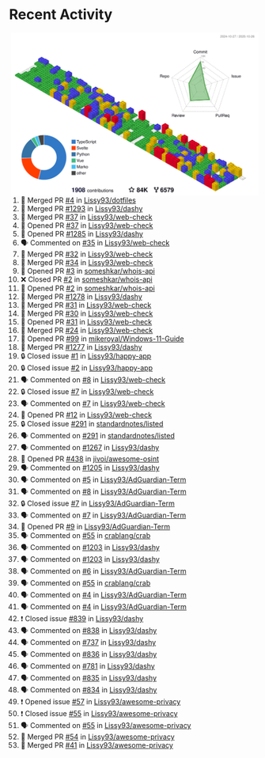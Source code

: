 # Recent Activity

<!-- Summary card -->
<a href="https://github.com/Lissy93/Lissy93/blob/master/METRICS.md">
  <img
    align="right"
    width="500"
    alt="Profile data, generated with yoshi389111/github-profile-3d-contrib"
    src="https://raw.githubusercontent.com/Lissy93/Lissy93/master/profile-3d-contrib/profile-gitblock.svg"
  />
</a>

<!--START_SECTION:activity-->
1. 🎉 Merged PR [#4](https://github.com/Lissy93/dotfiles/pull/4) in [Lissy93/dotfiles](https://github.com/Lissy93/dotfiles)
2. 🎉 Merged PR [#1293](https://github.com/Lissy93/dashy/pull/1293) in [Lissy93/dashy](https://github.com/Lissy93/dashy)
3. 🎉 Merged PR [#37](https://github.com/Lissy93/web-check/pull/37) in [Lissy93/web-check](https://github.com/Lissy93/web-check)
4. 💪 Opened PR [#37](https://github.com/Lissy93/web-check/pull/37) in [Lissy93/web-check](https://github.com/Lissy93/web-check)
5. 💪 Opened PR [#1285](https://github.com/Lissy93/dashy/pull/1285) in [Lissy93/dashy](https://github.com/Lissy93/dashy)
6. 🗣 Commented on [#35](https://github.com/Lissy93/web-check/issues/35) in [Lissy93/web-check](https://github.com/Lissy93/web-check)
7. 🎉 Merged PR [#32](https://github.com/Lissy93/web-check/pull/32) in [Lissy93/web-check](https://github.com/Lissy93/web-check)
8. 🎉 Merged PR [#34](https://github.com/Lissy93/web-check/pull/34) in [Lissy93/web-check](https://github.com/Lissy93/web-check)
9. 💪 Opened PR [#3](https://github.com/someshkar/whois-api/pull/3) in [someshkar/whois-api](https://github.com/someshkar/whois-api)
10. ❌ Closed PR [#2](https://github.com/someshkar/whois-api/pull/2) in [someshkar/whois-api](https://github.com/someshkar/whois-api)
11. 💪 Opened PR [#2](https://github.com/someshkar/whois-api/pull/2) in [someshkar/whois-api](https://github.com/someshkar/whois-api)
12. 🎉 Merged PR [#1278](https://github.com/Lissy93/dashy/pull/1278) in [Lissy93/dashy](https://github.com/Lissy93/dashy)
13. 🎉 Merged PR [#31](https://github.com/Lissy93/web-check/pull/31) in [Lissy93/web-check](https://github.com/Lissy93/web-check)
14. 🎉 Merged PR [#30](https://github.com/Lissy93/web-check/pull/30) in [Lissy93/web-check](https://github.com/Lissy93/web-check)
15. 💪 Opened PR [#31](https://github.com/Lissy93/web-check/pull/31) in [Lissy93/web-check](https://github.com/Lissy93/web-check)
16. 🎉 Merged PR [#24](https://github.com/Lissy93/web-check/pull/24) in [Lissy93/web-check](https://github.com/Lissy93/web-check)
17. 💪 Opened PR [#99](https://github.com/mikeroyal/Windows-11-Guide/pull/99) in [mikeroyal/Windows-11-Guide](https://github.com/mikeroyal/Windows-11-Guide)
18. 🎉 Merged PR [#1277](https://github.com/Lissy93/dashy/pull/1277) in [Lissy93/dashy](https://github.com/Lissy93/dashy)
19. 🔒 Closed issue [#1](https://github.com/Lissy93/happy-app/issues/1) in [Lissy93/happy-app](https://github.com/Lissy93/happy-app)
20. 🔒 Closed issue [#2](https://github.com/Lissy93/happy-app/issues/2) in [Lissy93/happy-app](https://github.com/Lissy93/happy-app)
21. 🗣 Commented on [#8](https://github.com/Lissy93/web-check/issues/8) in [Lissy93/web-check](https://github.com/Lissy93/web-check)
22. 🔒 Closed issue [#7](https://github.com/Lissy93/web-check/issues/7) in [Lissy93/web-check](https://github.com/Lissy93/web-check)
23. 🗣 Commented on [#7](https://github.com/Lissy93/web-check/issues/7) in [Lissy93/web-check](https://github.com/Lissy93/web-check)
24. 💪 Opened PR [#12](https://github.com/Lissy93/web-check/pull/12) in [Lissy93/web-check](https://github.com/Lissy93/web-check)
25. 🔒 Closed issue [#291](https://github.com/standardnotes/listed/issues/291) in [standardnotes/listed](https://github.com/standardnotes/listed)
26. 🗣 Commented on [#291](https://github.com/standardnotes/listed/issues/291) in [standardnotes/listed](https://github.com/standardnotes/listed)
27. 🗣 Commented on [#1267](https://github.com/Lissy93/dashy/issues/1267) in [Lissy93/dashy](https://github.com/Lissy93/dashy)
28. 💪 Opened PR [#438](https://github.com/jivoi/awesome-osint/pull/438) in [jivoi/awesome-osint](https://github.com/jivoi/awesome-osint)
29. 🗣 Commented on [#1205](https://github.com/Lissy93/dashy/issues/1205) in [Lissy93/dashy](https://github.com/Lissy93/dashy)
30. 🗣 Commented on [#5](https://github.com/Lissy93/AdGuardian-Term/issues/5) in [Lissy93/AdGuardian-Term](https://github.com/Lissy93/AdGuardian-Term)
31. 🗣 Commented on [#8](https://github.com/Lissy93/AdGuardian-Term/issues/8) in [Lissy93/AdGuardian-Term](https://github.com/Lissy93/AdGuardian-Term)
32. 🔒 Closed issue [#7](https://github.com/Lissy93/AdGuardian-Term/issues/7) in [Lissy93/AdGuardian-Term](https://github.com/Lissy93/AdGuardian-Term)
33. 🗣 Commented on [#7](https://github.com/Lissy93/AdGuardian-Term/issues/7) in [Lissy93/AdGuardian-Term](https://github.com/Lissy93/AdGuardian-Term)
34. 💪 Opened PR [#9](https://github.com/Lissy93/AdGuardian-Term/pull/9) in [Lissy93/AdGuardian-Term](https://github.com/Lissy93/AdGuardian-Term)
35. 🗣 Commented on [#55](https://github.com/crablang/crab/issues/55) in [crablang/crab](https://github.com/crablang/crab)
36. 🗣 Commented on [#1203](https://github.com/Lissy93/dashy/issues/1203) in [Lissy93/dashy](https://github.com/Lissy93/dashy)
37. 🗣 Commented on [#1203](https://github.com/Lissy93/dashy/issues/1203) in [Lissy93/dashy](https://github.com/Lissy93/dashy)
38. 🗣 Commented on [#6](https://github.com/Lissy93/AdGuardian-Term/issues/6) in [Lissy93/AdGuardian-Term](https://github.com/Lissy93/AdGuardian-Term)
39. 🗣 Commented on [#55](https://github.com/crablang/crab/issues/55) in [crablang/crab](https://github.com/crablang/crab)
40. 🗣 Commented on [#4](https://github.com/Lissy93/AdGuardian-Term/issues/4) in [Lissy93/AdGuardian-Term](https://github.com/Lissy93/AdGuardian-Term)
41. 🗣 Commented on [#4](https://github.com/Lissy93/AdGuardian-Term/issues/4) in [Lissy93/AdGuardian-Term](https://github.com/Lissy93/AdGuardian-Term)
42. ❗️ Closed issue [#839](https://github.com/Lissy93/dashy/issues/839) in [Lissy93/dashy](https://github.com/Lissy93/dashy)
43. 🗣 Commented on [#838](https://github.com/Lissy93/dashy/issues/838) in [Lissy93/dashy](https://github.com/Lissy93/dashy)
44. 🗣 Commented on [#737](https://github.com/Lissy93/dashy/issues/737) in [Lissy93/dashy](https://github.com/Lissy93/dashy)
45. 🗣 Commented on [#836](https://github.com/Lissy93/dashy/issues/836) in [Lissy93/dashy](https://github.com/Lissy93/dashy)
46. 🗣 Commented on [#781](https://github.com/Lissy93/dashy/issues/781) in [Lissy93/dashy](https://github.com/Lissy93/dashy)
47. 🗣 Commented on [#835](https://github.com/Lissy93/dashy/issues/835) in [Lissy93/dashy](https://github.com/Lissy93/dashy)
48. 🗣 Commented on [#834](https://github.com/Lissy93/dashy/issues/834) in [Lissy93/dashy](https://github.com/Lissy93/dashy)
49. ❗️ Opened issue [#57](https://github.com/Lissy93/awesome-privacy/issues/57) in [Lissy93/awesome-privacy](https://github.com/Lissy93/awesome-privacy)
50. ❗️ Closed issue [#55](https://github.com/Lissy93/awesome-privacy/issues/55) in [Lissy93/awesome-privacy](https://github.com/Lissy93/awesome-privacy)
51. 🗣 Commented on [#55](https://github.com/Lissy93/awesome-privacy/issues/55) in [Lissy93/awesome-privacy](https://github.com/Lissy93/awesome-privacy)
52. 🎉 Merged PR [#54](https://github.com/Lissy93/awesome-privacy/pull/54) in [Lissy93/awesome-privacy](https://github.com/Lissy93/awesome-privacy)
53. 🎉 Merged PR [#41](https://github.com/Lissy93/awesome-privacy/pull/41) in [Lissy93/awesome-privacy](https://github.com/Lissy93/awesome-privacy)
<!--END_SECTION:activity-->
